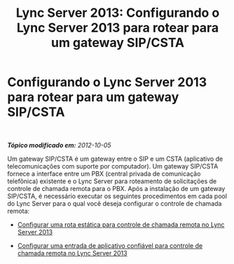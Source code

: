 ﻿---
title: 'Lync Server 2013: Configurando o Lync Server 2013 para rotear para um gateway SIP/CSTA'
TOCTitle: Configurando o Lync Server 2013 para rotear para um gateway SIP/CSTA
ms:assetid: d75e4cf6-7b36-430a-a91a-0f2559306ba1
ms:mtpsurl: https://technet.microsoft.com/pt-br/library/Gg615038(v=OCS.15)
ms:contentKeyID: 49308263
ms.date: 05/19/2016
mtps_version: v=OCS.15
ms.translationtype: HT
---

# Configurando o Lync Server 2013 para rotear para um gateway SIP/CSTA

 

_**Tópico modificado em:** 2012-10-05_

Um gateway SIP/CSTA é um gateway entre o SIP e um CSTA (aplicativo de telecomunicações com suporte por computador). Um gateway SIP/CSTA fornece a interface entre um PBX (central privada de comunicação telefônica) existente e o Lync Server para roteamento de solicitações de controle de chamada remota para o PBX. Após a instalação de um gateway SIP/CSTA, é necessário executar os seguintes procedimentos em cada pool do Lync Server para o qual você deseja configurar o controle de chamada remota:

  - [Configurar uma rota estática para controle de chamada remota no Lync Server 2013](lync-server-2013-configure-a-static-route-for-remote-call-control.md)

  - [Configurar uma entrada de aplicativo confiável para controle de chamada remota no Lync Server 2013](lync-server-2013-configure-a-trusted-application-entry-for-remote-call-control.md)

